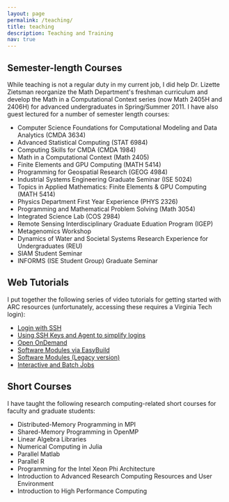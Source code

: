 ```yaml
---
layout: page
permalink: /teaching/
title: teaching
description: Teaching and Training
nav: true
---
```


## Semester-length Courses
While teaching is not a regular duty in my current job, I did help Dr. Lizette
Zietsman reorganize the Math Department's freshman curriculum and develop the
Math in a Computational Context series (now Math 2405H and 2406H) for advanced
undergraduates in Spring/Summer 2011. I have also guest lectured for a number
of semester length courses:
- Computer Science Foundations for Computational Modeling and Data Analytics
  (CMDA 3634)
- Advanced Statistical Computing (STAT 6984)
- Computing Skills for CMDA (CMDA 1984)
- Math in a Computational Context (Math 2405)
- Finite Elements and GPU Computing (MATH 5414)
- Programming for Geospatial Research (GEOG 4984)
- Industrial Systems Engineering Graduate Seminar (ISE 5024)
- Topics in Applied Mathematics: Finite Elements & GPU Computing (MATH 5414)
- Physics Department First Year Experience (PHYS 2326)
- Programming and Mathematical Problem Solving (Math 3054)
- Integrated Science Lab (COS 2984)
- Remote Sensing Interdisciplinary Graduate Eduation Program (IGEP)
- Metagenomics Workshop
- Dynamics of Water and Societal Systems Research Experience for Undergraduates (REU)
- SIAM Student Seminar
- INFORMS (ISE Student Group) Graduate Seminar

## Web Tutorials
I put together the following series of video tutorials for getting started with ARC resources (unfortunately, accessing these requires a Virginia Tech login):
- [Login with SSH](https://video.vt.edu/media/ARCA+Accessing+clusters+from+the+command+line+via+SSH/1_nkojfb72/176584251)
- [Using SSH Keys and Agent to simplify logins](https://video.vt.edu/media/ARCA+Using+SSH+Keys+and+Agent+to+simplify+logins/1_68mcs8yt/176584251)
- [Open OnDemand](https://video.vt.edu/media/ARCA+Open+OnDemand+for+Browser-based+Cluster+Access/1_nkp1ebuu/176584251)
- [Software Modules via EasyBuild](https://video.vt.edu/media/ARCA+Using+modules+to+access+software+packages+%28EasyBuild+version%29/0_nhj2cdjy/176584251)
- [Software Modules (Legacy version)](https://video.vt.edu/media/ARCA+Using+modules+to+access+software+packages+%28Pre-2020+version%29/1_f8unqdml/176584251)
- [Interactive and Batch Jobs](https://video.vt.edu/media/ARCA+Interactive+and+Batch+Jobs/1_doz5ylqg/176584251)

## Short Courses
I have taught the following research computing-related short courses for faculty and graduate students:
- Distributed-Memory Programming in MPI
- Shared-Memory Programming in OpenMP
- Linear Algebra Libraries
- Numerical Computing in Julia
- Parallel Matlab
- Parallel R
- Programming for the Intel Xeon Phi Architecture
- Introduction to Advanced Research Computing Resources and User Environment
- Introduction to High Performance Computing
